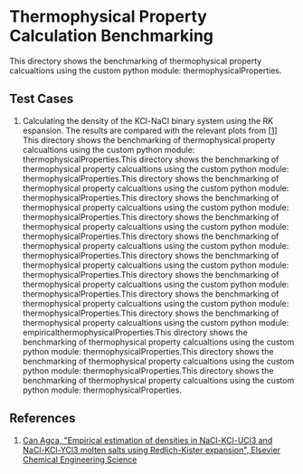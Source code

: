 # Thermophysical Property Calculation Benchmarking
This directory shows the benchmarking of thermophysical property calcualtions using the custom python module: thermophysicalProperties.

## Test Cases

1. Calculating the density of the KCl-NaCl binary system using the RK espansion. The  results are compared with the relevant plots from [[1]](ref-1)
  This directory shows the benchmarking of thermophysical property calcualtions using the custom python module: thermophysicalProperties.This directory shows the benchmarking of thermophysical property calcualtions using the custom python module: thermophysicalProperties.This directory shows the benchmarking of thermophysical property calcualtions using the custom python module: thermophysicalProperties.This directory shows the benchmarking of thermophysical property calcualtions using the custom python module: thermophysicalProperties.This directory shows the benchmarking of thermophysical property calcualtions using the custom python module: thermophysicalProperties.This directory shows the benchmarking of thermophysical property calcualtions using the custom python module: thermophysicalProperties.This directory shows the benchmarking of thermophysical property calcualtions using the custom python module: thermophysicalProperties.This directory shows the benchmarking of thermophysical property calcualtions using the custom python module: thermophysicalProperties.This directory shows the benchmarking of thermophysical property calcualtions using the custom python module: thermophysicalProperties.This directory shows the benchmarking of thermophysical property calcualtions using the custom python module: empiricalthermophysicalProperties.This directory shows the benchmarking of thermophysical property calcualtions using the custom python module: thermophysicalProperties.This directory shows the benchmarking of thermophysical property calcualtions using the custom python module: thermophysicalProperties.This directory shows the benchmarking of thermophysical property calcualtions using the custom python module: thermophysicalProperties.
## References

1. <a name="ref-1"></a> [Can Agca, "Empirical estimation of densities in NaCl-KCl-UCl3 and NaCl-KCl-YCl3 molten salts using Redlich-Kister expansion", Elsevier Chemical Engineering Science](https://www.sciencedirect.com/science/article/pii/S0009250921006515?via%3Dihub)